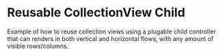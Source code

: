 # Reusable CollectionView Child

Example of how to reuse collection views using a plugable child controller that can renders in both vertical and horizontal flows, with any amount of visible rows/columns.
